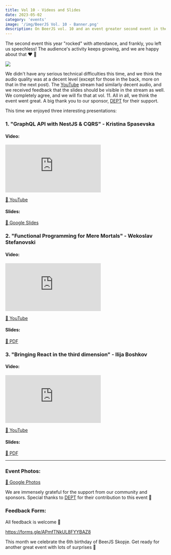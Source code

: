 ```yaml
---
title: Vol 10 - Videos and Slides
date: 2023-05-02
category: 'events'
image: '/img/BeerJS Vol. 10 - Banner.png'
description: On BeerJS vol. 10 and an event greater second event in the 2023 event season 🍻
---
```


The second event this year "rocked" with attendance, and frankly, you left us speechless! The audience's activity keeps
growing, and we are happy about that ❤️ 🍻

<img src="/img/BeerJS Vol. 10 - Banner.png" />

We didn't have any serious technical difficulties this time, and we think the audio quality was at a decent level
(except for those in the back, more on that in the next post). The
[YouTube](https://www.youtube.com/watch?v=5OZ8Px8Shmc) stream had similarly decent audio, and we received feedback that
the slides should be visible in the stream as well. We completely agree, and we will fix that at vol. 11. All in all, we
think the event went great. A big thank you to our sponsor, [DEPT](https://deptagency.com) for their support.

This time we enjoyed three interesting presentations:

### 1. "GraphQL API with NestJS & CQRS" - **Kristina Spasevska**

#### Video:

<div class="iframe-wrapper"><iframe src="https://www.youtube.com/embed/sGd1xylebm8" frameborder="0" allowfullscreen></iframe></div>

[🔗 YouTube](https://www.youtube.com/watch?v=sGd1xylebm8)

#### Slides:

[🔗 Google Slides](https://docs.google.com/presentation/d/1apd1sVI-LCa_lbinij9QKq-BepYsrMhfT9h6m0GyzoE/edit?usp=sharing)

### 2. "Functional Programming for Mere Mortals" - **Wekoslav Stefanovski**

#### Video:

<div class="iframe-wrapper"><iframe src="https://www.youtube.com/embed/CZJeaNBa9h8" frameborder="0" allowfullscreen></iframe></div>

[🔗 YouTube](https://www.youtube.com/watch?v=CZJeaNBa9h8)

#### Slides:

[🔗 PDF](/10_-_Functional.pdf)

### 3. "Bringing React in the third dimension" - **Ilija Boshkov**

#### Video:

<div class="iframe-wrapper"><iframe src="https://www.youtube.com/embed/ONQcgqtU768" frameborder="0" allowfullscreen></iframe></div>

[🔗 YouTube](https://www.youtube.com/watch?v=ONQcgqtU768)

#### Slides:

[🔗 PDF](/Bringing_React_Into_the_Third_Dimension.pdf)

---

### Event Photos:

[🔗 Google Photos](https://photos.app.goo.gl/25fYRSGneq4xYAJD7)

We are immensely grateful for the support from our community and sponsors. Special thanks to
[DEPT](https://deptagency.com) for their contribution to this event 🍻

### Feedback Form:

All feedback is welcome 🍻

https://forms.gle/APmfTNkUL8FYYBAZ8

This month we celebrate the 6th birthday of BeerJS Skopje. Get ready for another great event with lots of surprises 🍻
